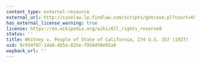 ```yaml
---
content_type: external-resource
external_url: http://caselaw.lp.findlaw.com/scripts/getcase.pl?court=US&vol=274&invol=357
has_external_license_warning: true
license: https://en.wikipedia.org/wiki/All_rights_reserved
status: ''
title: Whitney v. People of State of California, 274 U.S. 357 (1927)
uid: 9c934f87-1da6-4b5a-825e-f954450e91a9
wayback_url: ''
---
```

